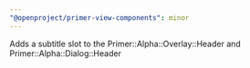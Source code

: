 ```yaml
---
"@openproject/primer-view-components": minor
---
```


Adds a subtitle slot to the Primer::Alpha::Overlay::Header and Primer::Alpha::Dialog::Header
